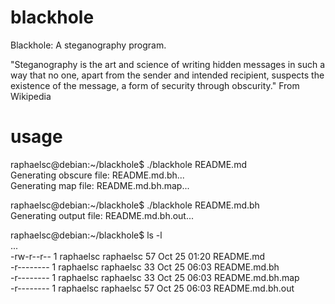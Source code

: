 blackhole
=========

Blackhole: A steganography program.

"Steganography is the art and science of writing hidden messages in such a way that no one, 
apart from the sender and intended recipient, suspects the existence of the message, 
a form of security through obscurity." From Wikipedia

usage
=========

raphaelsc@debian:~/blackhole$ ./blackhole README.md<br />
Generating obscure file: README.md.bh...<br />
Generating map file: README.md.bh.map...<br />

raphaelsc@debian:~/blackhole$ ./blackhole README.md.bh<br />
Generating output file: README.md.bh.out...<br />

raphaelsc@debian:~/blackhole$ ls -l<br />
...<br />
-rw-r--r-- 1 raphaelsc raphaelsc    57 Oct 25 01:20 README.md<br />
-r-------- 1 raphaelsc raphaelsc    33 Oct 25 06:03 README.md.bh<br />
-r-------- 1 raphaelsc raphaelsc    33 Oct 25 06:03 README.md.bh.map<br />
-r-------- 1 raphaelsc raphaelsc    57 Oct 25 06:03 README.md.bh.out<br />
